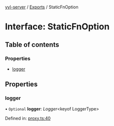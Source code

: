 [yyl-server](../README.md) / [Exports](../modules.md) / StaticFnOption

# Interface: StaticFnOption

## Table of contents

### Properties

- [logger](staticfnoption.md#logger)

## Properties

### logger

• `Optional` **logger**: *Logger*<keyof LoggerType\>

Defined in: [proxy.ts:40](https://github.com/yyl-team/yyl-server/blob/036ab4d/src/proxy.ts#L40)
